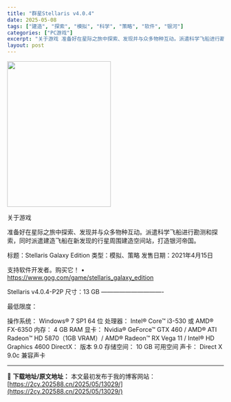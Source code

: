 ```yaml
---
title: "群星Stellaris v4.0.4"
date: 2025-05-08
tags: ["建造", "探索", "模拟", "科学", "策略", "软件", "银河"]
categories: ["PC游戏"]
excerpt: "关于游戏 准备好在星际之旅中探索、发现并与众多物种互动。派遣科学飞船进行勘测和探索，同时派遣建造飞船在新发现的行星周围建造空间站，打造银河帝国。 标题：Stellaris Galaxy Edition 类型：模拟、策略 发售日期：2021年4月15日 支持软件开发者。购买它！ • https://w&hellip;"
layout: post
---
```


<img class="aligncenter size-full wp-image-13020" src="https://2cy.202588.cn/wp-content/uploads/2025/05/2025050803114964.webp" alt="" width="241" height="339" />

关于游戏

准备好在星际之旅中探索、发现并与众多物种互动。派遣科学飞船进行勘测和探索，同时派遣建造飞船在新发现的行星周围建造空间站，打造银河帝国。

标题：Stellaris Galaxy Edition
类型：模拟、策略
发售日期：2021年4月15日

支持软件开发者。购买它！
• https://www.gog.com/game/stellaris_galaxy_edition

Stellaris v4.0.4-P2P
尺寸：13 GB
——————————-

最低限度：

操作系统： Windows® 7 SP1 64 位
处理器： Intel® Core™ i3-530 或 AMD® FX-6350
内存： 4 GB RAM
显卡： Nvidia® GeForce™ GTX 460 / AMD® ATI Radeon™ HD 5870（1GB VRAM）/ AMD® Radeon™ RX Vega 11 / Intel® HD Graphics 4600
DirectX： 版本 9.0
存储空间： 10 GB 可用空间
声卡： Direct X 9.0c 兼容声卡

---
📖 **下载地址/原文地址：** 本文最初发布于我的博客网站：[https://2cy.202588.cn/2025/05/13029/](https://2cy.202588.cn/2025/05/13029/)
